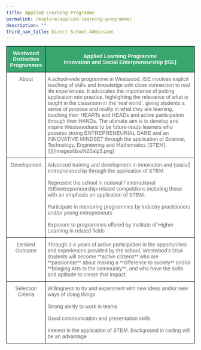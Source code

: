```yaml
---
title: Applied Learning Programme
permalink: /explore/applied-learning-programme/
description: ""
third_nav_title: Direct School Admission
---
```

<style type="text/css">
.tg  {border-collapse:collapse;border-spacing:0;}
.tg td{border-color:black;border-style:solid;border-width:1px;font-family:Arial, sans-serif;font-size:14px;
  overflow:hidden;padding:10px 5px;word-break:normal;}
.tg th{border-color:black;border-style:solid;border-width:1px;font-family:Arial, sans-serif;font-size:14px;
  font-weight:normal;overflow:hidden;padding:10px 5px;word-break:normal;}
.tg .tg-k0s0{background-color:#3AA66F;color:#FFF;font-weight:bold;text-align:center;vertical-align:middle}
.tg .tg-zqva{background-color:#FFF;color:#666;text-align:center;vertical-align:top}
.tg .tg-cmm0{background-color:#FFF;color:#666;text-align:left;vertical-align:top}
</style>
   
<table class="tg">
<thead>
  <tr>
    <th class="tg-k0s0"><span style="color:#FFF;background-color:#3AA66F">Westwood Distinctive Programmes</span></th>
    <th class="tg-k0s0"><span style="color:#FFF;background-color:#3AA66F">Applied Learning Programme<br>Innovation and Social Enterpreneurship (ISE)</span></th>
  </tr>
</thead>
<tbody>
	<tr>
    <td class="tg-zqva">About</td>
    <td class="tg-cmm0">A school-wide programme in Westwood, ISE involves explicit teaching of skills and knowledge with close connection to real life experiences.  It advocates the importance of putting application into practice, highlighting the relevance of what is taught in the classroom in the ‘real world’, giving students a sense of purpose and reality in what they are learning, touching their HEARTs and HEADs and active participation through their HANDs.  The ultimate aim is to develop and inspire Westwoodians to be future-ready learners who possess strong ENTREPRENEURIAL DARE and an INNOVATIVE MINDSET through the application of Science, Technology, Engineering and Mathematics (STEM).<br>
			![](/images/dsa%20alp3.png)<br></td></tr>
		<tr>
    <td class="tg-zqva">Development</td>
<td class="tg-cmm0">Advanced training and development in innovation and (social) entrepreneurship through the application of STEM.<br><br>
Represent the school in national / international ISE/entrepreneurship-related competitions including those with an emphasis on application of STEM.<br><br>
Participate in mentoring programmes by industry practitioners and/or young entrepreneurs<br><br>
Exposure to programmes offered by Institute of Higher Learning in related fields<br></td></tr>
	<tr>
    <td class="tg-zqva">Desired Outcome</td><td class="tg-cmm0">Through 3-4 years of active participation in the opportunities and experiences provided by the school, Westwood’s DSA students will become **active citizens** who are **passionate** about making a **difference to society** and/or **bringing Arts to the community**, and who have the skills and aptitude to create that impact.</td></tr>
	<tr>
    <td class="tg-zqva">Selection Criteria</td><td class="tg-cmm0">Willingness to try and experiment with new ideas and/or new ways of doing things<br><br>
Strong ability to work in teams<br><br>
Good communication and presentation skills  <br><br>
Interest in the application of STEM. Background in coding will be an advantage</td></tr>


</tbody></table>